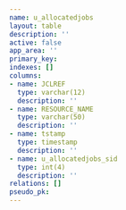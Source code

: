 ```yaml
---
name: u_allocatedjobs
layout: table
description: ''
active: false
app_area: ''
primary_key: 
indexes: []
columns:
- name: JCLREF
  type: varchar(12)
  description: ''
- name: RESOURCE_NAME
  type: varchar(50)
  description: ''
- name: tstamp
  type: timestamp
  description: ''
- name: u_allocatedjobs_sid
  type: int(4)
  description: ''
relations: []
pseudo_pk: 
---
```


